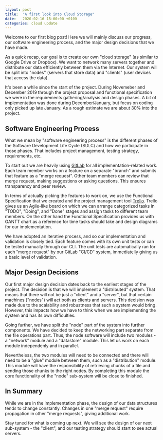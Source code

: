 ```yaml
---
layout: post
title:  "A first look into Cloud Storage"
date:   2020-02-16 15:00:00 +0100
categories: cloud update
---
```

Welcome to our first blog post! Here we will mainly discuss our progress, our software engineering process, and the major design decisions that we have made.

As a quick recap, our goal is to create our own "cloud storage" (as similar to Google Drive or Dropbox). We want to network many servers together and distribute our data efficiently between them via the Internet. Our system will be split into "nodes" (servers that store data) and "clients" (user devices that access the data).

It's been a while since the start of the project. During Novemeber and December 2019 through the project proposal and functional specification we were in the requirements gathering/analysis and design phases. A bit of implementation was done during December/January, but focus on coding only picked up late January. As a rough estimate we are about 30% into the project.

## Software Engineering Process

What we mean by "software engineering process" is the different phases of the Software Development Life Cycle (SDLC) and how we participate in those phases. That includes project management, testing strategy, requirements, etc.

To start out we are heavily using [GitLab](https://gitlab.computing.dcu.ie/) for all implementation-related work. Each team member works on a feature on a separate "branch" and submits that feature as a "merge request". Other team members can review that merge request, making suggestions or asking questions. This ensures transparency and peer review.

In terms of actually picking the features to work on, we use the Functional Specification that we created and the project management tool [Trello](https://trello.com/). Trello gives us an Agile-like board on which we can arrange categorized tasks in "TODO", "Doing", and "Done" stages and assign tasks to different team members. On the other hand the Functional Specification provides us with GANTT chart as a reference for time tasks should take and design diagrams for our implementation.

We have adopted an iterative process, and so our implementation and validation is closely tied. Each feature comes with its own unit tests or can be tested manually through our CLI. The unit tests are automatically ran for each "merge request" by our GitLab "CI/CD" system, immediatelly giving us a basic level of validation.

## Major Design Decisions

Our first major design decision dates back to the earliest stages of the project. The decision is that we will implement a "distributed" system. That means that there will not be just a "client" and a "server", but that certain machines ("nodes") will act both as clients and servers. This decision was made due to the scalability and robustness that such a system would bring. However, this impacts how we have to think when we are implementing the system and has its own difficulties.

Going further, we have split the "node" part of the system into further components. We have decided to keep the networking part separate from the file operations part. Thus, the node software will include two modules - a "network" module and a "datastore" module. This let us work on each module independenly and in parallel.

Nevertheless, the two modules will need to be connected and there will need to be a "glue" module between them, such as a "distribution" module. This module will have the responsibility of retrieving chunks of a file and sending those chunks to the right nodes. By completing this module the core functionality of the "node" sub-system will be close to finished. 


## In Summary

While we are in the implementation phase, the design of our data structures tends to change constantly. Changes in one "merge request" require propagation in other "merge requests", giving additional work.

Stay tuned for what is coming up next. We will see the design of our next sub-system - the "client", and our testing strategy should start to see actual servers.
